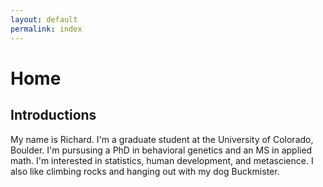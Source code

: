 ```yaml
---
layout: default
permalink: index
---
```



# Home

## Introductions 

My name is Richard. I'm a graduate student at the University of Colorado, Boulder. I'm pursusing a PhD in behavioral genetics and an MS in applied math. I'm interested in statistics, human development, and metascience. I also like climbing rocks and hanging out with my dog Buckmister.




